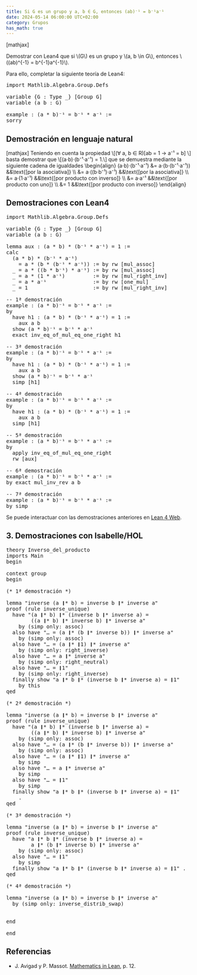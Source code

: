 ```yaml
---
title: Si G es un grupo y a, b ∈ G, entonces (ab)⁻¹ = b⁻¹a⁻¹
date: 2024-05-14 06:00:00 UTC+02:00
category: Grupos
has_math: true
---
```


[mathjax]

Demostrar con Lean4 que si \\(G\\) es un grupo y \\(a, b \\in G\\), entonces \\((ab)^{-1} = b^{-1}a^{-1}\\).

Para ello, completar la siguiente teoría de Lean4:

<pre lang="lean">
import Mathlib.Algebra.Group.Defs

variable {G : Type _} [Group G]
variable (a b : G)

example : (a * b)⁻¹ = b⁻¹ * a⁻¹ :=
sorry
</pre>
<!--more-->

<h2>Demostración en lenguaje natural</h2>

[mathjax]
Teniendo en cuenta la propiedad
   \\[(∀ a, b ∈ R)[ab = 1 → a⁻¹ = b] \\]
basta demostrar que
   \\[(a·b)·(b⁻¹·a⁻¹) = 1.\\]
que se demuestra mediante la siguiente cadena de igualdades
\\begin{align}
   (a·b)·(b⁻¹·a⁻¹) &= a·(b·(b⁻¹·a⁻¹))   &&\\text{[por la asociativa]} \\\\
                   &= a·((b·b⁻¹)·a⁻¹)   &&\\text{[por la asociativa]} \\\\
                   &= a·(1·a⁻¹)         &&\\text{[por producto con inverso]} \\\\
                   &= a·a⁻¹             &&\\text{[por producto con uno]} \\\\
                   &= 1                 &&\\text{[por producto con
                   inverso]}
\\end{align}

<h2>Demostraciones con Lean4</h2>

<pre lang="lean">
import Mathlib.Algebra.Group.Defs

variable {G : Type _} [Group G]
variable (a b : G)

lemma aux : (a * b) * (b⁻¹ * a⁻¹) = 1 :=
calc
  (a * b) * (b⁻¹ * a⁻¹)
    = a * (b * (b⁻¹ * a⁻¹)) := by rw [mul_assoc]
  _ = a * ((b * b⁻¹) * a⁻¹) := by rw [mul_assoc]
  _ = a * (1 * a⁻¹)         := by rw [mul_right_inv]
  _ = a * a⁻¹               := by rw [one_mul]
  _ = 1                     := by rw [mul_right_inv]

-- 1ª demostración
example : (a * b)⁻¹ = b⁻¹ * a⁻¹ :=
by
  have h1 : (a * b) * (b⁻¹ * a⁻¹) = 1 :=
    aux a b
  show (a * b)⁻¹ = b⁻¹ * a⁻¹
  exact inv_eq_of_mul_eq_one_right h1

-- 3ª demostración
example : (a * b)⁻¹ = b⁻¹ * a⁻¹ :=
by
  have h1 : (a * b) * (b⁻¹ * a⁻¹) = 1 :=
    aux a b
  show (a * b)⁻¹ = b⁻¹ * a⁻¹
  simp [h1]

-- 4ª demostración
example : (a * b)⁻¹ = b⁻¹ * a⁻¹ :=
by
  have h1 : (a * b) * (b⁻¹ * a⁻¹) = 1 :=
    aux a b
  simp [h1]

-- 5ª demostración
example : (a * b)⁻¹ = b⁻¹ * a⁻¹ :=
by
  apply inv_eq_of_mul_eq_one_right
  rw [aux]

-- 6ª demostración
example : (a * b)⁻¹ = b⁻¹ * a⁻¹ :=
by exact mul_inv_rev a b

-- 7ª demostración
example : (a * b)⁻¹ = b⁻¹ * a⁻¹ :=
by simp
</pre>

Se puede interactuar con las demostraciones anteriores en <a href="https://lean.math.hhu.de/#url=https://raw.githubusercontent.com/jaalonso/Calculemus2/main/src/Inverso_del_producto.lean" rel="noopener noreferrer" target="_blank">Lean 4 Web</a>.

<h2>3. Demostraciones con Isabelle/HOL</h2>

<pre lang="isar">
theory Inverso_del_producto
imports Main
begin

context group
begin

(* 1ª demostración *)

lemma "inverse (a ❙* b) = inverse b ❙* inverse a"
proof (rule inverse_unique)
  have "(a ❙* b) ❙* (inverse b ❙* inverse a) =
        ((a ❙* b) ❙* inverse b) ❙* inverse a"
    by (simp only: assoc)
  also have "… = (a ❙* (b ❙* inverse b)) ❙* inverse a"
    by (simp only: assoc)
  also have "… = (a ❙* ❙1) ❙* inverse a"
    by (simp only: right_inverse)
  also have "… = a ❙* inverse a"
    by (simp only: right_neutral)
  also have "… = ❙1"
    by (simp only: right_inverse)
  finally show "a ❙* b ❙* (inverse b ❙* inverse a) = ❙1"
    by this
qed

(* 2ª demostración *)

lemma "inverse (a ❙* b) = inverse b ❙* inverse a"
proof (rule inverse_unique)
  have "(a ❙* b) ❙* (inverse b ❙* inverse a) =
        ((a ❙* b) ❙* inverse b) ❙* inverse a"
    by (simp only: assoc)
  also have "… = (a ❙* (b ❙* inverse b)) ❙* inverse a"
    by (simp only: assoc)
  also have "… = (a ❙* ❙1) ❙* inverse a"
    by simp
  also have "… = a ❙* inverse a"
    by simp
  also have "… = ❙1"
    by simp
  finally show "a ❙* b ❙* (inverse b ❙* inverse a) = ❙1"
    .
qed

(* 3ª demostración *)

lemma "inverse (a ❙* b) = inverse b ❙* inverse a"
proof (rule inverse_unique)
  have "a ❙* b ❙* (inverse b ❙* inverse a) =
        a ❙* (b ❙* inverse b) ❙* inverse a"
    by (simp only: assoc)
  also have "… = ❙1"
    by simp
  finally show "a ❙* b ❙* (inverse b ❙* inverse a) = ❙1" .
qed

(* 4ª demostración *)

lemma "inverse (a ❙* b) = inverse b ❙* inverse a"
  by (simp only: inverse_distrib_swap)


end

end
</pre>

<h2>Referencias</h2>

<ul>
<li> J. Avigad y P. Massot. <a href="https://bit.ly/3U4UjBk">Mathematics in Lean</a>, p. 12.</li>
</ul>
